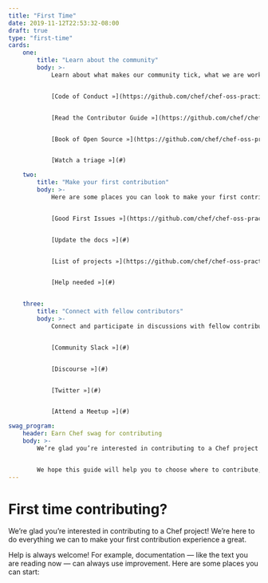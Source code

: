 ```yaml
---
title: "First Time"
date: 2019-11-12T22:53:32-08:00
draft: true
type: "first-time"
cards:
    one:
        title: "Learn about the community"
        body: >-
            Learn about what makes our community tick, what we are working on right now and how we treat each other


            [Code of Conduct »](https://github.com/chef/chef-oss-practices/blob/master/CODE_OF_CONDUCT.md)


            [Read the Contributor Guide »](https://github.com/chef/chef-oss-practices/blob/master/contributors/guide/README.md#your-first-contribution)


            [Book of Open Source »](https://github.com/chef/chef-oss-practices/blob/master/README.md)


            [Watch a triage »](#)

    two:
        title: "Make your first contribution"
        body: >-
            Here are some places you can look to make your first contribution


            [Good First Issues »](https://github.com/chef/chef-oss-practices/blob/master/contributors/guide/help-wanted.md  https://chef.github.io/jump-in/)


            [Update the docs »](#)


            [List of projects »](https://github.com/chef/chef-oss-practices/blob/master/projects-list.md)


            [Help needed »](#)


    three:
        title: "Connect with fellow contributors"
        body: >-
            Connect and participate in discussions with fellow contributors. Get help and give help.


            [Community Slack »](#)


            [Discourse »](#)


            [Twitter »](#)


            [Attend a Meetup »](#)

swag_program:
    header: Earn Chef swag for contributing
    body: >-
        We’re glad you’re interested in contributing to a Chef project! We’re here to do everything we can to make your first contribution experience a great one.


        We hope this guide will help you to choose where to contribute, and show you the ropes of crafting your first contribution. If you have questions about the development process, or are feeling stuck with your first contribution, feel free to jump into specific project’s public development Slack channel, or join a project-specific mailing list. The specific channels and mailing list URLs can be found in the CONTRIBUTING.md file found in each project repository.
---
```


# First time contributing?

We’re glad you’re interested in contributing to a Chef project! We’re here to do everything we can to make your first contribution experience a great.

Help is always welcome! For example, documentation — like the text you are reading now — can always use improvement. Here are some places you can start: